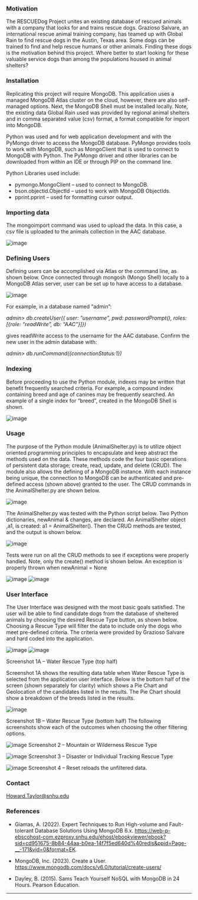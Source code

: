 <header>

<!--
  <<< Author notes: Course header >>>
 # RESCUEDog
-->



</header>

<!--
  <<< Author notes: Finish >>>
  Review what we learned, ask for feedback, provide next steps.
-->

### Motivation

The RESCUEDog Project unites an existing database of rescued animals with a company that looks for and trains rescue dogs. Grazioso Salvare, an international rescue animal training company, has teamed up with Global Rain to find rescue dogs in the Austin, Texas area. Some dogs can be trained to find and help rescue humans or other animals. Finding these dogs is the motivation behind this project. Where better to start looking for these valuable service dogs than among the populations housed in animal shelters?


### Installation

Replicating this project will require MongoDB. This application uses a managed MongoDB Atlas cluster on the cloud, however, there are also self-managed options. Next, the MongoDB Shell must be installed locally. Note, the existing data Global Rain used was provided by regional animal shelters and in comma separated value (csv) format, a format compatible for import into MongoDB.

Python was used and for web application development and with the PyMongo driver to access the MongoDB database. PyMongo provides tools to work with MongoDB, such as MongoClient that is used to connect to MongoDB with Python. The PyMongo driver and other libraries can be downloaded from within an IDE or through PIP on the command line.

Python Libraries used include:

- pymongo.MongoClient – used to connect to MongoDB.
- bson.objectid.ObjectId – used to work with MongoDB ObjectIds.
- pprint.pprint – used for formatting cursor output.

### Importing data

The mongoimport command was used to upload the data. In this case, a csv file is uploaded to the animals collection in the AAC database.

![image](https://github.com/user-attachments/assets/02820e9d-a0ac-4e51-9b22-ce9cfa5406f6)

### Defining Users

Defining users can be accomplished via Atlas or the command line, as shown below. Once connected through mongosh (Mongo Shell) locally to a MongoDB Atlas server, user can be set up to have access to a database. 

![image](https://github.com/user-attachments/assets/f471e123-8eaf-4c03-9451-a8271b23949e)

For example, in a database named “admin”:

_admin> db.createUser({ user: ”username”, pwd: passwordPrompt(), roles:[{role: “readWrite”, db: “AAC”}]})_

gives readWrite access to the username for the AAC database. Confirm the new user in the admin database with: 

_admin> db.runCommand({connectionStatus:1})_

### Indexing
Before proceeding to use the Python module, indexes may be written that benefit frequently searched criteria. For example, a compound index containing breed and age of canines may be frequently searched. An example of a single index for “breed”, created in the MongoDB Shell is shown.

![image](https://github.com/user-attachments/assets/e79cec68-0771-4fe3-a30f-e86d5fb22168)

### Usage
The purpose of the Python module (AnimalShelter.py) is to utilize object oriented programming principles to encapsulate and keep abstract the methods used on the data. These methods code the four basic operations of persistent data storage; create, read, update, and delete (CRUD). The module also allows the defining of a MongoDB instance. With each instance being unique, the connection to MongoDB can be authenticated and pre-defined access (shown above) granted to the user. The CRUD commands in the AnimalShelter.py are shown below.

![image](https://github.com/user-attachments/assets/15da884a-6109-4ee8-959f-bc9510292701)

The AnimalShelter.py was tested with the Python script below. Two Python dictionaries, newAnimal & changes, are declared. An AnimalShelter object ,a1, is created: a1 =  AnimalShelter(). Then the CRUD methods are tested, and the output is shown below.

![image](https://github.com/user-attachments/assets/8bc877df-77d8-45b6-b094-7fe58745139b)

Tests were run on all the CRUD methods to see if exceptions were properly handled. Note, only the create() method is shown below.  An exception is properly thrown when newAnimal = None

![image](https://github.com/user-attachments/assets/ace302e2-ee5d-4592-943c-be4d1af74091)
![image](https://github.com/user-attachments/assets/bde780de-e153-4919-9fed-32bd49ea08eb)

### User Interface

The User Interface was designed with the most basic goals satisfied. The user will be able to find  candidate dogs from the database of sheltered animals by choosing the desired Rescue Type button, as shown below. Choosing a Rescue Type will filter the data to include only the dogs who meet pre-defined criteria. The criteria were provided by Grazioso Salvare and hard coded into the application.

![image](https://github.com/user-attachments/assets/93022264-2ad0-4299-b860-a3d7bdfcc2a5)
![image](https://github.com/user-attachments/assets/7bd6614e-d3de-41d8-a756-56eca361dfdc)

Screenshot 1A – Water Rescue Type (top half)

Screenshot 1A shows the resulting data table when Water Rescue Type is selected from the application user interface. Below is the bottom half of the screen (shown separately for clarity) which shows a Pie Chart and Geolocation of the candidates listed in the results. The Pie Chart should show a breakdown of the breeds listed in the results.

![image](https://github.com/user-attachments/assets/4c719589-5745-49fe-9741-9e113ae5bce7)

Screenshot 1B – Water Rescue Type (bottom half)
The following screenshots show each of the outcomes when choosing the other filtering options.

![image](https://github.com/user-attachments/assets/64d39758-a945-4500-9d6c-6a4457178082)
Screenshot 2 – Mountain or Wilderness Rescue Type

![image](https://github.com/user-attachments/assets/dea7a44f-9df9-42d4-9361-de04b84daa4e)
Screenshot 3 – Disaster or Individual Tracking Rescue Type

![image](https://github.com/user-attachments/assets/2d4ed248-753c-418f-bdcb-d41f9c41013f)
Screenshot 4 – Reset reloads the unfiltered data.

### Contact
Howard.Taylor@snhu.edu

### References

- Giamas, A. (2022). Expert Techniques to Run High-volume and Fault-tolerant Database Solutions Using MongoDB 6.x. https://web-p-ebscohost-com.ezproxy.snhu.edu/ehost/ebookviewer/ebook?sid=cd951675-8b84-44aa-b0ea-14f7f5ed640d%40redis&ppid=Page-__-171&vid=0&format=EK.

- MongoDB, Inc. (2023). Create a User. https://www.mongodb.com/docs/v6.0/tutorial/create-users/

- Dayley, B. (2015). Sams Teach Yourself NoSQL with MongoDB in 24 Hours. Pearson Education.

<footer>

<!--
  <<< Author notes: Footer >>>
  Add a link to get support, GitHub status page, code of conduct, license link.
-->

---

</footer>
